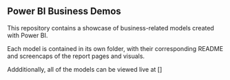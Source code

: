 ## Power BI Business Demos

This repository contains a showcase of business-related models created with Power BI.

Each model is contained in its own folder, with their corresponding README and screencaps of the report pages and visuals.

Addditionally, all of the models can be viewed live at []